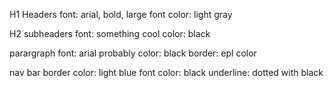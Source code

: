 H1 Headers
font: arial, bold, large
font color: light gray

H2 subheaders
font: something cool
color: black

parargraph
font: arial probably
color: black
border: epl color

nav bar
border color: light blue
font color: black
underline: dotted with black
